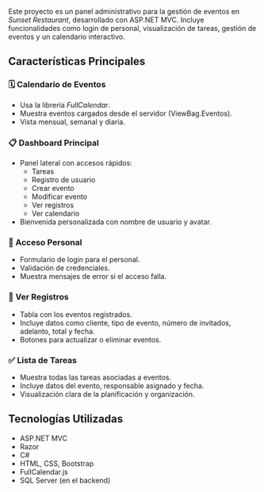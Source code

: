 Este proyecto es un panel administrativo para la gestión de eventos en *Sunset Restaurant*, desarrollado con ASP.NET MVC. Incluye funcionalidades como login de personal, visualización de tareas, gestión de eventos y un calendario interactivo.

## Características Principales

### 🗓️ Calendario de Eventos
- Usa la librería *FullCalendar*.
- Muestra eventos cargados desde el servidor (ViewBag.Eventos).
- Vista mensual, semanal y diaria.

### 📋 Dashboard Principal
- Panel lateral con accesos rápidos:
  - Tareas
  - Registro de usuario
  - Crear evento
  - Modificar evento
  - Ver registros
  - Ver calendario
- Bienvenida personalizada con nombre de usuario y avatar.

### 🔐 Acceso Personal
- Formulario de login para el personal.
- Validación de credenciales.
- Muestra mensajes de error si el acceso falla.

### 📁 Ver Registros
- Tabla con los eventos registrados.
- Incluye datos como cliente, tipo de evento, número de invitados, adelanto, total y fecha.
- Botones para actualizar o eliminar eventos.

### ✅ Lista de Tareas
- Muestra todas las tareas asociadas a eventos.
- Incluye datos del evento, responsable asignado y fecha.
- Visualización clara de la planificación y organización.

## Tecnologías Utilizadas

- ASP.NET MVC
- Razor
- C#
- HTML, CSS, Bootstrap
- FullCalendar.js
- SQL Server (en el backend)
